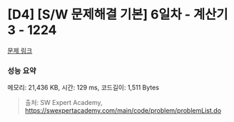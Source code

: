 # [D4] [S/W 문제해결 기본] 6일차 - 계산기3 - 1224 

[문제 링크](https://swexpertacademy.com/main/code/problem/problemDetail.do?contestProbId=AV14tDX6AFgCFAYD) 

### 성능 요약

메모리: 21,436 KB, 시간: 129 ms, 코드길이: 1,511 Bytes



> 출처: SW Expert Academy, https://swexpertacademy.com/main/code/problem/problemList.do